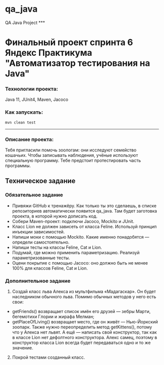 # qa_java
QA Java Project ***
# Финальный проект спринта 6 Яндекс Практикума "Автоматизатор тестирования на Java"

### Технологии проекта:

Java 11, JUnit4, Maven, Jacoco

### Как запускать:

`mvn clean test`
___________________________________________________________________________________
### Описание проекта:

Тебя пригласили помочь зоологам: они исследуют семейство кошачьих. Чтобы записывать наблюдения, учёные используют специальную программу. Тебе предстоит протестировать часть программы.

## Техническое задание

### Обязательное задание

- Привяжи GitHub к тренажёру. Как только ты это сделаешь, в списке репозиториев автоматически появится qa_java. Там будет заготовка проекта, в которой нужно дописать код.
- Собери Maven-проект: подключи Jacoco, Mockito и JUnit.
- Класс Lion не должен зависеть от класса Feline. Используй принцип инъекции зависимостей.
- Напиши моки с помощью Mockito. Какие именно понадобятся — определи самостоятельно.
- Напиши тесты на классы Feline, Cat и Lion.
- Подумай, где можно применить параметризацию. Реализуй параметризованные тесты.
- Оцени покрытие с помощью Jacoco: оно должно быть не менее 100% для классов Feline, Cat и Lion.

### Дополнительное задание

1. Создай класс льва Алекса из мультфильма «Мадагаскар». Он будет наследником обычного льва.
   Помимо обычных методов у него есть свои:
- getFriends() возвращает список имён его друзей — зебры Марти, бегемотихи Глории и жирафа Мелман;
- getPlaceOfLiving() возвращает место, где он живёт — Нью-Йоркский зоопарк.
  Также нужно переопределить метод getKittens(), потому что у Алекса нет львят. А ещё — написать свой конструктор, так как в классе Lion нет дефолтного конструктора. Алекс самец, поэтому в конструктор класса Lion всегда будет передаваться одно и то же значение.
2. Покрой тестами созданный класс.
